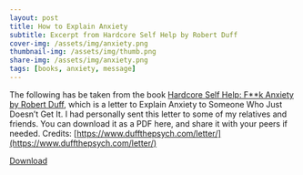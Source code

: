 ```yaml
---
layout: post
title: How to Explain Anxiety
subtitle: Excerpt from Hardcore Self Help by Robert Duff
cover-img: /assets/img/anxiety.png
thumbnail-img: /assets/img/thumb.png
share-img: /assets/img/anxiety.png
tags: [books, anxiety, message]
---
```


The following has be taken from the book [Hardcore Self Help: F\*\*k Anxiety by Robert Duff](https://www.goodreads.com/book/show/23211224-hardcore-self-help), which is a letter to Explain Anxiety to Someone Who Just Doesn’t Get It. I had personally sent this letter to some of my relatives and friends. You can download it as a PDF here, and share it with your peers if needed. 
Credits: [https://www.duffthepsych.com/letter/](https://www.duffthepsych.com/letter/)

[Download][1]


[1]:{{thereviewdude.github.io}}/download/message.pdf